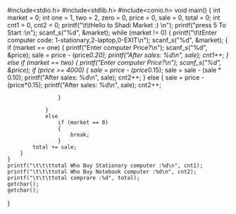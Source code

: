 #include<stdio.h>
#include<stdlib.h>
#include<conio.h>
void main()
{
	int market = 0;
	int one = 1, two = 2, zero = 0, price = 0, sale = 0, total = 0;
	int cnt1 = 0, cnt2 = 0;
	printf("\t\tHello to Shadi Market :) \n");
	printf("press 5 To Start :\n");
	scanf_s("%d", &market);
	while (market != 0)
	{
		printf("\t\tEnter computer code: 1-stationary,2-laptop,0-EXIT\n");
		scanf_s("%d", &market);
		{
			if (market == one)
			{
				printf("Enter computer Price?\n");
				scanf_s("%d", &price);
				sale = price - (price*0.20);
				printf("After sales: %d\n", sale);
				cnt1++;
			}
			else
				if (market == two)
				{
					printf("Enter computer Price?\n");
					scanf_s("%d", &price);
					if (price >= 4000)
					{
						sale = price - (price*0.15);
						sale = sale - (sale * 0.10);
						printf("After sales: %d\n", sale);
						cnt2++;
					}
					else
					{
						sale = price - (price*0.15);
						printf("After sales: %d\n", sale);
						cnt2++;

					}

				}
				else
					if (market == 0)
					{
						break;
					}
			total += sale;
		}
	}
	printf("\t\t\ttotal Who Buy Stationary computer :%d\n", cnt1);
	printf("\t\t\ttotal Who Buy Notebook computer :%d\n", cnt2);
	printf("\t\t\ttotal comprare :%d", total);
	getchar();
	getchar();
}
